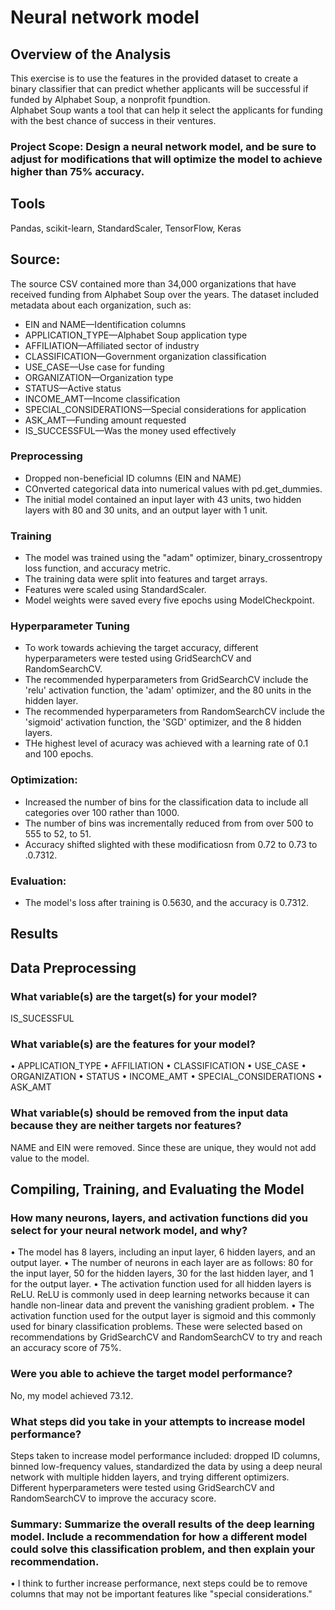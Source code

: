 # Neural network model

## Overview of the Analysis
This exercise is to use the features in the provided dataset to create a binary classifier that can predict whether applicants will be successful if funded by Alphabet Soup, a nonprofit fpundtion.  
Alphabet Soup wants a tool that can help it select the applicants for funding with the best chance of success in their ventures.   
### Project Scope:  Design a neural network model, and be sure to adjust for modifications that will optimize the model to achieve higher than 75% accuracy.

## Tools
Pandas, scikit-learn, StandardScaler, TensorFlow, Keras

## Source:  
The source CSV contained more than 34,000 organizations that have received funding from Alphabet Soup over the years. The dataset included metadata about each organization, such as:

- EIN and NAME—Identification columns
- APPLICATION_TYPE—Alphabet Soup application type
- AFFILIATION—Affiliated sector of industry
- CLASSIFICATION—Government organization classification
- USE_CASE—Use case for funding
- ORGANIZATION—Organization type
- STATUS—Active status
- INCOME_AMT—Income classification
- SPECIAL_CONSIDERATIONS—Special considerations for application
- ASK_AMT—Funding amount requested
- IS_SUCCESSFUL—Was the money used effectively

### Preprocessing
- Dropped non-beneficial ID columns (EIN and NAME)
- COnverted categorical data into numerical values with pd.get_dummies. 
- The initial model contained an input layer with 43 units, two hidden layers with 80 and 30 units, and an output layer with 1 unit.

### Training
- The model was trained using the "adam" optimizer, binary_crossentropy loss function, and accuracy metric. 
- The training data were split into features and target arrays.
- Features were scaled using StandardScaler. 
- Model weights were saved every five epochs using ModelCheckpoint.

### Hyperparameter Tuning
- To work towards achieving the target accuracy, different hyperparameters were tested using GridSearchCV and RandomSearchCV.
- The recommended hyperparameters from GridSearchCV include the 'relu' activation function, the 'adam' optimizer, and the 80 units in the hidden layer. 
- The recommended hyperparameters from RandomSearchCV include the 'sigmoid' activation function, the 'SGD' optimizer, and the 8 hidden layers. 
- THe highest level of acuracy was achieved with a learning rate of 0.1 and 100 epochs.

### Optimization: 
- Increased the number of bins for the classification data to include all categories over 100 rather than 1000. 
- The number of bins was incrementally reduced from  from over 500 to 555 to 52, to 51.  
- Accuracy shifted slighted with these modificatiosn from 0.72 to 0.73 to .0.7312.

### Evaluation: 
- The model's loss after training is 0.5630, and the accuracy is 0.7312. 

## Results
## Data Preprocessing
### What variable(s) are the target(s) for your model?   
IS_SUCESSFUL

### What variable(s) are the features for your model?
•	APPLICATION_TYPE
•	AFFILIATION
•	CLASSIFICATION
•	USE_CASE
•	ORGANIZATION
•	STATUS
•	INCOME_AMT
•	SPECIAL_CONSIDERATIONS
•	ASK_AMT

### What variable(s) should be removed from the input data because they are neither targets nor features?
NAME and EIN were removed. Since these are unique, they would not add value to the model.

## Compiling, Training, and Evaluating the Model
### How many neurons, layers, and activation functions did you select for your neural network model, and why?
•	The model has 8 layers, including an input layer, 6 hidden layers, and an output layer. 
•	The number of neurons in each layer are as follows: 80 for the input layer, 50 for the hidden layers, 30 for the last hidden layer, and 1 for the output layer.
•	The activation function used for all hidden layers is ReLU.  ReLU is commonly used in deep learning networks because it can handle non-linear data and prevent the vanishing gradient problem. 
•	The activation function used for the output layer is sigmoid and this commonly used for binary classification problems. These were selected based on recommendations by GridSearchCV and RandomSearchCV to try and reach an accuracy score of 75%.

### Were you able to achieve the target model performance?  
No, my model achieved 73.12.
### What steps did you take in your attempts to increase model performance?  
Steps taken to increase model performance included: dropped ID columns, binned low-frequency values, standardized the data by using a deep neural network with multiple hidden layers, and trying different optimizers. Different hyperparameters were tested using GridSearchCV and RandomSearchCV to improve the accuracy score.
### Summary: Summarize the overall results of the deep learning model. Include a recommendation for how a different model could solve this classification problem, and then explain your recommendation.
•	I think to further increase performance, next steps could be to remove columns that may not be important features like "special considerations."
